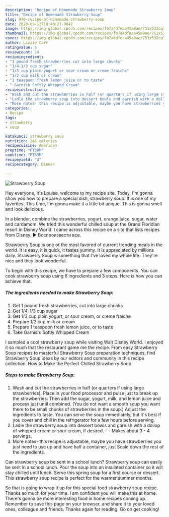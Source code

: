 ```yaml
---
description: "Recipe of Homemade Strawberry Soup"
title: "Recipe of Homemade Strawberry Soup"
slug: 970-recipe-of-homemade-strawberry-soup
date: 2020-09-12T18:48:27.904Z
image: https://img-global.cpcdn.com/recipes/fb7a4dfeaa45a9ae/751x532cq70/strawberry-soup-recipe-main-photo.jpg
thumbnail: https://img-global.cpcdn.com/recipes/fb7a4dfeaa45a9ae/751x532cq70/strawberry-soup-recipe-main-photo.jpg
cover: https://img-global.cpcdn.com/recipes/fb7a4dfeaa45a9ae/751x532cq70/strawberry-soup-recipe-main-photo.jpg
author: Lizzie Carr
ratingvalue: 5
reviewcount: 14
recipeingredient:
- "1 pound fresh strawberries cut into large chunks"
- "1/4-1/3 cup sugar"
- "1/3 cup plain yogurt or sour cream or creme fraiche"
- "1/2 cup milk or cream"
- "1 teaspoon fresh lemon juice or to taste"
- " Garnish Softly Whipped Cream"
recipeinstructions:
- "Wash and cut the strawberries in half (or quarters if using large strawberries). Place in your food processor and pulse just to break up the strawberries. Then add the sugar, yogurt, milk, and lemon juice and process just until combined. (You do not want a smooth soup you want there to be small chunks of strawberries in the soup.) Adjust the ingredients to taste. You can serve the soup immediately, but it&#39;s best if you cover and chill in the refrigerator for a few hours before serving."
- "Ladle the strawberry soup into dessert bowls and garnish with a dollop of whipped cream or sour cream, if desired.  Makes about 3 - 4 servings."
- "More notes- this recipe is adjustable, maybe you have strawberries you just need to use up and have half a container, just Scale down the rest of the ingredients."
categories:
- Recipe
tags:
- strawberry
- soup

katakunci: strawberry soup 
nutrition: 245 calories
recipecuisine: American
preptime: "PT38M"
cooktime: "PT33M"
recipeyield: "3"
recipecategory: Dinner

---
```



![Strawberry Soup](https://img-global.cpcdn.com/recipes/fb7a4dfeaa45a9ae/751x532cq70/strawberry-soup-recipe-main-photo.jpg)

Hey everyone, it's Louise, welcome to my recipe site. Today, I'm gonna show you how to prepare a special dish, strawberry soup. It is one of my favorites. This time, I'm gonna make it a little bit unique. This is gonna smell and look delicious.

In a blender, combine the strawberries, yogurt, orange juice, sugar, water and cardamom. We tried this wonderful chilled soup at the Grand Floridian resort in Disney World. I came across this recipe on a site that lists recipes from Disney. ► Воспроизвести все.

Strawberry Soup is one of the most favored of current trending meals in the world. It is easy, it is quick, it tastes yummy. It is appreciated by millions daily. Strawberry Soup is something that I've loved my whole life. They're nice and they look wonderful.


To begin with this recipe, we have to prepare a few components. You can cook strawberry soup using 6 ingredients and 3 steps. Here is how you can achieve that.

<!--inarticleads1-->

##### The ingredients needed to make Strawberry Soup:

1. Get 1 pound fresh strawberries, cut into large chunks
1. Get 1/4-1/3 cup sugar
1. Get 1/3 cup plain yogurt, or sour cream, or creme fraiche
1. Prepare 1/2 cup milk or cream
1. Prepare 1 teaspoon fresh lemon juice, or to taste
1. Take  Garnish: Softly Whipped Cream


I sampled a cool strawberry soup while visiting Walt Disney World. I enjoyed it so much that the restaurant game me the recipe. From easy Strawberry Soup recipes to masterful Strawberry Soup preparation techniques, find Strawberry Soup ideas by our editors and community in this recipe collection. How to Make the Perfect Chilled Strawberry Soup. 

<!--inarticleads2-->

##### Steps to make Strawberry Soup:

1. Wash and cut the strawberries in half (or quarters if using large strawberries). Place in your food processor and pulse just to break up the strawberries. Then add the sugar, yogurt, milk, and lemon juice and process just until combined. (You do not want a smooth soup you want there to be small chunks of strawberries in the soup.) Adjust the ingredients to taste. You can serve the soup immediately, but it&#39;s best if you cover and chill in the refrigerator for a few hours before serving.
1. Ladle the strawberry soup into dessert bowls and garnish with a dollop of whipped cream or sour cream, if desired. -  - Makes about 3 - 4 servings.
1. More notes- this recipe is adjustable, maybe you have strawberries you just need to use up and have half a container, just Scale down the rest of the ingredients.


Can strawberry soup be sent in a school lunch? Strawberry soup can easily be sent in a school lunch. Pour the soup into an insulated container so it will stay chilled until lunch. Serve this spring soup for a first course or dessert. This strawberry soup recipe is perfect for the warmer summer months. 

So that is going to wrap it up for this special food strawberry soup recipe. Thanks so much for your time. I am confident you will make this at home. There's gonna be more interesting food in home recipes coming up. Remember to save this page on your browser, and share it to your loved ones, colleague and friends. Thanks again for reading. Go on get cooking!
